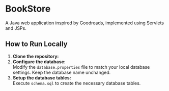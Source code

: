 # BookStore

A Java web application inspired by Goodreads, implemented using Servlets and JSPs.

## How to Run Locally

1. **Clone the repository:**  
2. **Configure the database:**  
Modify the `database.properties` file to match your local database settings. Keep the database name unchanged.
3. **Setup the database tables:**  
Execute `schema.sql` to create the necessary database tables.
